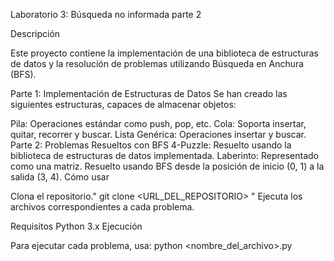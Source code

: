 Laboratorio 3: Búsqueda no informada parte 2

Descripción

Este proyecto contiene la implementación de una biblioteca de estructuras de datos y la resolución de problemas utilizando Búsqueda en Anchura (BFS).

Parte 1: Implementación de Estructuras de Datos
Se han creado las siguientes estructuras, capaces de almacenar objetos:

Pila: Operaciones estándar como push, pop, etc.
Cola: Soporta insertar, quitar, recorrer y buscar.
Lista Genérica: Operaciones insertar y buscar.
Parte 2: Problemas Resueltos con BFS
4-Puzzle: Resuelto usando la biblioteca de estructuras de datos implementada.
Laberinto: Representado como una matriz. Resuelto usando BFS desde la posición de inicio (0, 1) a la salida (3, 4).
Cómo usar

Clona el repositorio." git clone <URL_DEL_REPOSITORIO> "
Ejecuta los archivos correspondientes a cada problema.

Requisitos
Python 3.x
Ejecución

Para ejecutar cada problema, usa: python <nombre_del_archivo>.py
